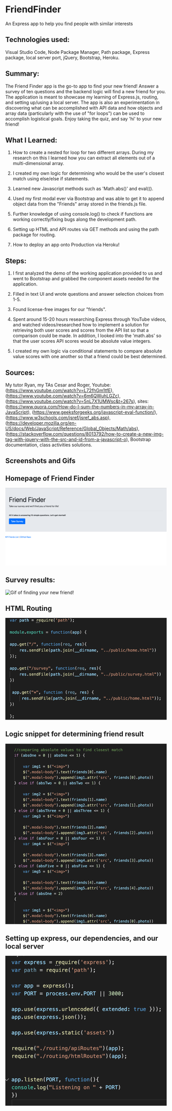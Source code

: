 # FriendFinder
An Express app to help you find people with similar interests

## Technologies used:
Visual Studio Code, Node Package Manager, Path package, Express package, local server port, jQuery, Bootstrap, Heroku.

## Summary:
The Friend Finder app is the go-to app to find your new friend! Answer a survey of ten questions and the backend logic will find a new friend for you. The application is meant to showcase my learning of Express.js, routing, and setting up/using a local server. The app is also an experimentation in discovering what can be accomplished with API data and how objects and array data (particularly with the use of "for loops") can be used to accomplish logistical goals. Enjoy taking the quiz, and say 'hi' to your new friend!

## What I Learned:

1. How to create a nested for loop for two different arrays. During my research on this I learned how you can extract all elements out of a multi-dimensional array.

2. I created my own logic for determining who would be the user's closest match using  else/else if statements.

3. Learned new Javascript methods such as 'Math.abs()' and eval(().

4. Used my first modal ever via Bootstrap and was able to get it to append object data from the "Friends" array stored in the friends.js file.

5. Further knowledge of using console.log() to check if functions are working correctly/fixing bugs along the development path.

6. Setting up HTML and API routes via GET methods and using the path package for routing.

7. How to deploy an app onto Production via Heroku!

## Steps:
1. I first analyzed the demo of the working application provided to us and went to Bootstrap and grabbed the component assets needed for the application. 

2. Filled in text UI and wrote questions and answer selection choices from 1-5. 

3. Found license-free images for our "friends".

4. Spent around 15-20 hours researching Express through YouTube videos, and watched videos/researched how to implement a solution for retrieving both user scores and scores from the API list so that a comparison could be made. In addition, I looked into the 'math.abs' so that the user scores API scores would be absolute value integers.

5. I created my own logic via conditional statements to compare absolute value scores with one another so that a friend could be best determined. 

## Sources: 
My tutor Ryan, my TAs Cesar and Roger, Youtube: (https://www.youtube.com/watch?v=L72fhGm1tfE), (https://www.youtube.com/watch?v=6m6QWuhLGZc), (https://www.youtube.com/watch?v=5nL7X1UMWsc&t=267s), sites: (https://www.quora.com/How-do-I-sum-the-numbers-in-my-array-in-JavaScript), (https://www.geeksforgeeks.org/javascript-eval-function/), (https://www.w3schools.com/jsref/jsref_abs.asp), (https://developer.mozilla.org/en-US/docs/Web/JavaScript/Reference/Global_Objects/Math/abs), (https://stackoverflow.com/questions/8013792/how-to-create-a-new-img-tag-with-jquery-with-the-src-and-id-from-a-javascript-o), Bootstrap documentation, class activities solutions.

## Screenshots and Gifs

## Homepage of Friend Finder
![Screenshot of index page](https://github.com/demonaco/FriendFinder/blob/master/assets/images/Screen%20Shot%202020-01-06%20at%209.59.12%20PM.png?raw=true)

## Survey results:
![Gif of finding your new friend!](https://github.com/demonaco/FriendFinder/blob/master/assets/images/survey.gif)

## HTML Routing
![Code snippet of HTML routing](https://github.com/demonaco/FriendFinder/blob/master/assets/images/Screen%20Shot%202020-01-06%20at%2010.16.44%20PM.png?raw=true)

## Logic snippet for determining friend result
![Code snippet](https://github.com/demonaco/FriendFinder/blob/master/assets/images/Screen%20Shot%202020-01-06%20at%2010.08.36%20PM.png?raw=true)

## Setting up express, our dependencies, and our local server
![Code snippet](https://github.com/demonaco/FriendFinder/blob/master/assets/images/Screen%20Shot%202020-01-06%20at%2010.22.41%20PM.png?raw=true)
